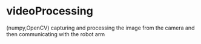 # videoProcessing
(numpy,OpenCV) capturing and processing the image from the camera and then communicating with the robot arm 
